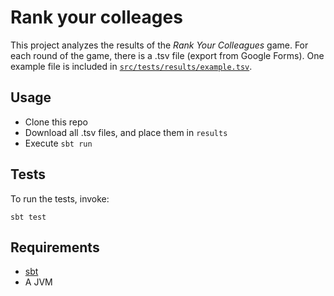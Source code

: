 # Rank your colleages

This project analyzes the results of the _Rank Your Colleagues_ game. For each round of the game, there is a .tsv file (export from Google Forms). One example file is included in [`src/tests/results/example.tsv`](src/tests/results/example.tsv).


## Usage
- Clone this repo
- Download all .tsv files, and place them in `results`
- Execute `sbt run`


## Tests
To run the tests, invoke:
```shell
sbt test
```

## Requirements
- [sbt](https://www.scala-sbt.org/download.html)  
- A JVM  